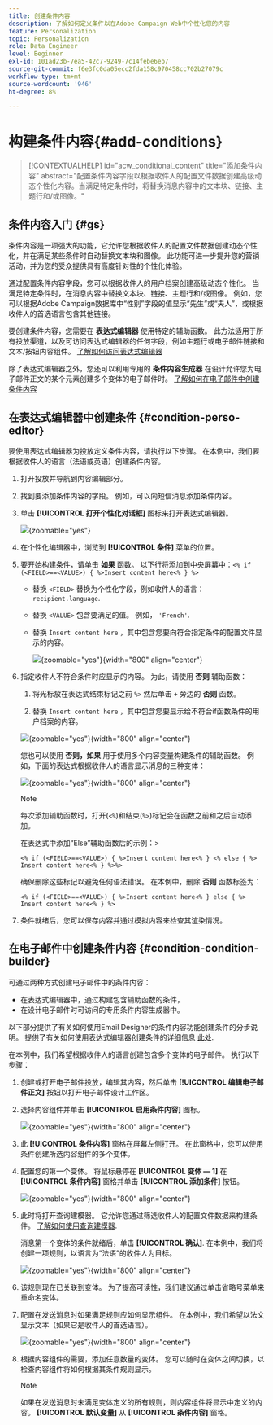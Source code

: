 ```yaml
---
title: 创建条件内容
description: 了解如何定义条件以在Adobe Campaign Web中个性化您的内容
feature: Personalization
topic: Personalization
role: Data Engineer
level: Beginner
exl-id: 101ad23b-7ea5-42c7-9249-7c14febe6eb7
source-git-commit: f6e3fc0da05ecc2fda158c970458cc702b27079c
workflow-type: tm+mt
source-wordcount: '946'
ht-degree: 8%

---
```


# 构建条件内容{#add-conditions}

>[!CONTEXTUALHELP]
>id="acw_conditional_content"
>title="添加条件内容"
>abstract="配置条件内容字段以根据收件人的配置文件数据创建高级动态个性化内容。当满足特定条件时，将替换消息内容中的文本块、链接、主题行和/或图像。"

## 条件内容入门 {#gs}

条件内容是一项强大的功能，它允许您根据收件人的配置文件数据创建动态个性化，并在满足某些条件时自动替换文本块和图像。 此功能可进一步提升您的营销活动，并为您的受众提供具有高度针对性的个性化体验。

通过配置条件内容字段，您可以根据收件人的用户档案创建高级动态个性化。 当满足特定条件时，在消息内容中替换文本块、链接、主题行和/或图像。 例如，您可以根据Adobe Campaign数据库中“性别”字段的值显示“先生”或“夫人”，或根据收件人的首选语言包含其他链接。

要创建条件内容，您需要在 **表达式编辑器** 使用特定的辅助函数。 此方法适用于所有投放渠道，以及可访问表达式编辑器的任何字段，例如主题行或电子邮件链接和文本/按钮内容组件。 [了解如何访问表达式编辑器](gs-personalization.md#access)

除了表达式编辑器之外，您还可以利用专用的 **条件内容生成器** 在设计允许您为电子邮件正文的某个元素创建多个变体的电子邮件时。 [了解如何在电子邮件中创建条件内容](#condition-condition-builder)

## 在表达式编辑器中创建条件 {#condition-perso-editor}

要使用表达式编辑器为投放定义条件内容，请执行以下步骤。 在本例中，我们要根据收件人的语言（法语或英语）创建条件内容。

1. 打开投放并导航到内容编辑部分。

1. 找到要添加条件内容的字段。 例如，可以向短信消息添加条件内容。

1. 单击 **[!UICONTROL 打开个性化对话框]** 图标来打开表达式编辑器。

   ![](assets/open-perso-editor-sms.png){zoomable=&quot;yes&quot;}

1. 在个性化编辑器中，浏览到 **[!UICONTROL 条件]** 菜单的位置。

1. 要开始构建条件，请单击 **如果** 函数。 以下行将添加到中央屏幕中：`<% if (<FIELD>==<VALUE>) { %>Insert content here<% } %>`

   * 替换 `<FIELD>` 替换为个性化字段，例如收件人的语言： `recipient.language`.
   * 替换 `<VALUE>` 包含要满足的值。 例如， `'French'`.
   * 替换 `Ìnsert content here` ，其中包含您要向符合指定条件的配置文件显示的内容。

     ![](assets/condition-sample1.png){zoomable=&quot;yes&quot;}{width="800" align="center"}

1. 指定收件人不符合条件时应显示的内容。 为此，请使用 **否则** 辅助函数：

   1. 将光标放在表达式结束标记之前 `%>` 然后单击 `+` 旁边的 **否则** 函数。

   1. 替换 `Ìnsert content here` ，其中包含您要显示给不符合if函数条件的用户档案的内容。

   ![](assets/condition-sample2.png){zoomable=&quot;yes&quot;}{width="800" align="center"}

   您也可以使用 **否则，如果** 用于使用多个内容变量构建条件的辅助函数。 例如，下面的表达式根据收件人的语言显示消息的三种变体：

   ![](assets/condition-sample3.png){zoomable=&quot;yes&quot;}{width="800" align="center"}

   >[!NOTE]
   >
   >每次添加辅助函数时，打开(`<%`)和结束(`%>`)标记会在函数之前和之后自动添加。
   >
   >在表达式中添加“Else”辅助函数后的示例：>
   >
   >`<% if (<FIELD>==<VALUE>) { %>Insert content here<% } <% else { %> Insert content here<% } %>%>`
   >
   >确保删除这些标记以避免任何语法错误。 在本例中，删除 **否则** 函数标签为：
   >
   >`<% if (<FIELD>==<VALUE>) { %>Insert content here<% } else { %> Insert content here<% } %>`

1. 条件就绪后，您可以保存内容并通过模拟内容来检查其渲染情况。

## 在电子邮件中创建条件内容 {#condition-condition-builder}

可通过两种方式创建电子邮件中的条件内容：
* 在表达式编辑器中，通过构建包含辅助函数的条件，
* 在设计电子邮件时可访问的专用条件内容生成器中。

以下部分提供了有关如何使用Email Designer的条件内容功能创建条件的分步说明。 提供了有关如何使用表达式编辑器创建条件的详细信息 [此处](#condition-perso-editor).

在本例中，我们希望根据收件人的语言创建包含多个变体的电子邮件。 执行以下步骤：

1. 创建或打开电子邮件投放，编辑其内容，然后单击 **[!UICONTROL 编辑电子邮件正文]** 按钮以打开电子邮件设计工作区。

1. 选择内容组件并单击 **[!UICONTROL 启用条件内容]** 图标。

   ![](assets/condition-email-enable.png){zoomable=&quot;yes&quot;}{width="800" align="center"}

1. 此 **[!UICONTROL 条件内容]** 窗格在屏幕左侧打开。 在此窗格中，您可以使用条件创建所选内容组件的多个变体。

1. 配置您的第一个变体。 将鼠标悬停在 **[!UICONTROL 变体 — 1]** 在 **[!UICONTROL 条件内容]** 窗格并单击 **[!UICONTROL 添加条件]** 按钮。

   ![](assets/condition-add-condition.png){zoomable=&quot;yes&quot;}{width="800" align="center"}

1. 此时将打开查询建模器。 它允许您通过筛选收件人的配置文件数据来构建条件。 [了解如何使用查询建模器](../query/query-modeler-overview.md).

   消息第一个变体的条件就绪后，单击 **[!UICONTROL 确认]**. 在本例中，我们将创建一项规则，以语言为“法语”的收件人为目标。

   ![](assets/condition-example.png){zoomable=&quot;yes&quot;}{width="800" align="center"}

1. 该规则现在已关联到变体。 为了提高可读性，我们建议通过单击省略号菜单来重命名变体。

1. 配置在发送消息时如果满足规则应如何显示组件。 在本例中，我们希望以法文显示文本（如果它是收件人的首选语言）。

   ![](assets/condition-email-variant1.png){zoomable=&quot;yes&quot;}{width="800" align="center"}

1. 根据内容组件的需要，添加任意数量的变体。 您可以随时在变体之间切换，以检查内容组件将如何根据其条件规则显示。

   >[!NOTE]
   >如果在发送消息时未满足变体定义的所有规则，则内容组件将显示中定义的内容。 **[!UICONTROL 默认变量]** 从 **[!UICONTROL 条件内容]** 窗格。
